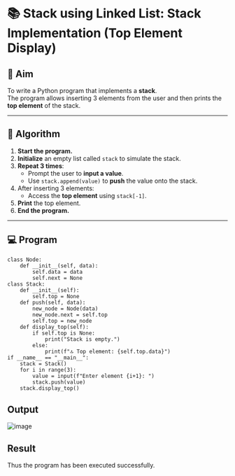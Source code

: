 # 📚 Stack using Linked List: Stack Implementation (Top Element Display)

## 🎯 Aim

To write a Python program that implements a **stack**.  
The program allows inserting 3 elements from the user and then prints the **top element** of the stack.

---

## 🧠 Algorithm

1. **Start the program.**
2. **Initialize** an empty list called `stack` to simulate the stack.
3. **Repeat 3 times**:
   - Prompt the user to **input a value**.
   - Use `stack.append(value)` to **push** the value onto the stack.
4. After inserting 3 elements:
   - Access the **top element** using `stack[-1]`.
5. **Print** the top element.
6. **End the program.**

---

## 💻 Program
```
class Node:
    def __init__(self, data):
        self.data = data
        self.next = None
class Stack:
    def __init__(self):
        self.top = None
    def push(self, data):
        new_node = Node(data)
        new_node.next = self.top
        self.top = new_node
    def display_top(self):
        if self.top is None:
            print("Stack is empty.")
        else:
            print(f"🔝 Top element: {self.top.data}")
if __name__ == "__main__":
    stack = Stack()
    for i in range(3):
        value = input(f"Enter element {i+1}: ")
        stack.push(value)
    stack.display_top()
```


## Output
![image](https://github.com/user-attachments/assets/d1934d5f-6a03-4e68-9928-a88487c7b2d3)

## Result
Thus the program has been executed successfully.
